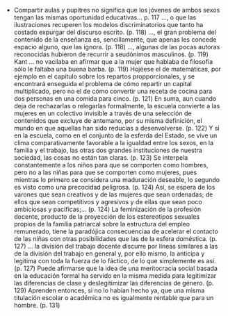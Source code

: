 - Compartir aulas y pupitres no significa que los jóvenes de ambos sexos tengan las mismas oportunidad educativas... p. 117
..., o que las ilustraciones recuperen los modelos discriminatorios que tanto ha costado expurgar del discurso escrito. (p. 118)
..., el gran problema del contenido de la enseñanza es, sencillamente, que apenas les concede espacio alguno, que las ignora. (p. 118)
..., algunas de las pocas autoras reconocidas hubieron de recurrir a seudónimos masculinos. (p. 119)
Kant ... no vacilaba en afirmar que a la mujer que hablaba de filosofía sólo le faltaba una buena barba. (p. 119)
Hojéese el de matemáticas, por ejemplo en el capítulo sobre los repartos propporcionales, y se encontrará enseguida el problema de cómo repartir un capital multiplicado, pero no el de cómo convertir una receta de cocina para dos personas en una comida para cinco. (p. 121)
En suma, aun cuando deja de rechazarlas o relegarlas formalmente, la escuela convierte a las mujeres en un colectivo invisible a través de una selección de contenidos que excluye de antemano, por su misma definición, el mundo en que aquellas han sido reducias a desenvolverse. (p. 122)
Y si en la escuela, como en el conjunto de la esferda del Estado, se vive un clima comparativamente favorable a la igualdad entre los sexos, en la familia y el trabajo, las otras dos grandes instituciones de nuestra sociedad, las cosas no están tan claras. (p. 123)
Se interpela constantemente a los niños para que se comporten como hombres, pero no a las niñas para que se comporten como mujeres, pues mientras lo primero se considera una maduración deseable, lo segundo es visto como una precocidad peligrosa. (p. 124)
Así, se espera de los varones que sean creativos y de las mujeres que sean ordenadas; de ellos que sean competitivos y agresivos y de ellas que sean poco ambiciosas y pacíficas;... (p. 124)
La feminización de la profesión docente, producto de la proyección de los estereotipos sexuales propios de la familia patriarcal sobre la estructura del empleo remunerado, tiene la paradójica consecuenciaa de acelerar el contacto de las niñas con otras posibilidades que las de la esfera doméstica. (p. 127)
... la división del trabajo docente discurre por líneas similares a las de la división del trabajo en general y, por ello mismo, la anticipa y legitima con toda la fuerza de lo fáctico, de lo que simplemente es así. (p. 127)
Puede afirmarse que la idea de una meritocracia social basada en la educación formal ha servido en la misma medida para legitimizar las diferencias de clase y deslegitimizar las diferencias de género. (p. 129)
Aprenden entonces, si no lo habían hecho ya, que una misma titulación escolar o académica no es igualmente rentable que para un hombre. (p. 131)